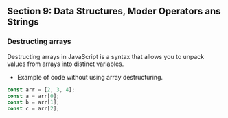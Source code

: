 ## Section 9: Data Structures, Moder Operators ans Strings

### Destructing arrays

Destructing arrays in JavaScript is a syntax that allows you to unpack values from arrays into distinct variables.

- Example of code without using array destructuring.

```js
const arr = [2, 3, 4];
const a = arr[0];
const b = arr[1];
const c = arr[2];
```
